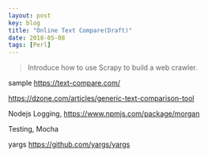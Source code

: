 ```yaml
---
layout: post
key: blog
title: "Online Text Compare(Draft)"
date: 2018-05-08
tags: [Perl]
---
```


> Introduce how to use Scrapy to build a web crawler.

sample https://text-compare.com/

https://dzone.com/articles/generic-text-comparison-tool


Nodejs
Logging,
https://www.npmjs.com/package/morgan

Testing, Mocha

yargs
https://github.com/yargs/yargs
